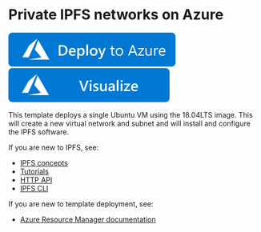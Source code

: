 # Private IPFS networks on Azure

[![Deploy To Azure](https://raw.githubusercontent.com/Azure/azure-quickstart-templates/master/1-CONTRIBUTION-GUIDE/images/deploytoazure.svg?sanitize=true)](https://portal.azure.com/#create/Microsoft.Template/uri/https%3A%2F%2Fraw.githubusercontent.com%2Fcaleteeter%2Fipfs-azure%2Fmaster%2Fcommon%2FazureDeploy.json) [![Visualize](https://raw.githubusercontent.com/Azure/azure-quickstart-templates/master/1-CONTRIBUTION-GUIDE/images/visualizebutton.svg?sanitize=true)](http://armviz.io/#/?load=https%3A%2F%2Fraw.githubusercontent.com%2Fcaleteeter%2Fipfs-azure%2Fmaster%2Fcommon%2FazureDeploy.json)

This template deploys a single Ubuntu VM using the 18.04LTS image. This will create a new virtual network and subnet and will install and configure the IPFS software.

If you are new to IPFS, see:

- [IPFS concepts](https://docs.ipfs.io/concepts/)
- [Tutorials](https://docs.ipfs.io/how-to/)
- [HTTP API](https://docs.ipfs.io/reference/http/api/)
- [IPFS CLI](https://docs.ipfs.io/reference/cli/)

If you are new to template deployment, see:

- [Azure Resource Manager documentation](https://docs.microsoft.com/en-us/azure/azure-resource-manager/)
